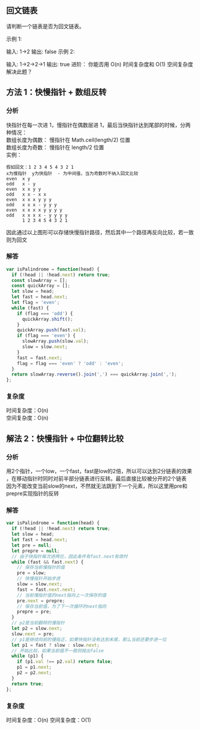 ## 回文链表

请判断一个链表是否为回文链表。

示例 1:

输入: 1->2
输出: false
示例 2:

输入: 1->2->2->1
输出: true
进阶：
你能否用 O(n) 时间复杂度和 O(1) 空间复杂度解决此题？

## 方法 1：快慢指针 + 数组反转

### 分析

快指针在每一次进 1，慢指针在偶数层进 1，最后当快指针达到尾部的时候，分两种情况：  
数组长度为偶数： 慢指针在 Math.ceil(length/2) 位置  
数组长度为奇数： 慢指针在 length/2 位置  
实例：

```
假如回文：1 2 3 4 5 4 3 2 1
x为慢指针  y为快指针  - 为中间值，当为奇数时不纳入回文比较
even  x y
odd   x - y
even  x x y y
odd   x x - x x
even  x x x y y y
odd   x x x - y y y
even  x x x x y y y y
odd   x x x x - y y y y
      1 2 3 4 5 4 3 2 1

```

因此通过以上图形可以存储快慢指针路径，然后其中一个路径再反向比较，若一致则为回文

### 解答

```javascript
var isPalindrome = function(head) {
  if (!head || !head.next) return true;
  const slowArray = [];
  const quickArray = [];
  let slow = head;
  let fast = head.next;
  let flag = 'even';
  while (fast) {
    if (flag === 'odd') {
      quickArray.shift();
    }
    quickArray.push(fast.val);
    if (flag === 'even') {
      slowArray.push(slow.val);
      slow = slow.next;
    }
    fast = fast.next;
    flag = flag === 'even' ? 'odd' : 'even';
  }
  return slowArray.reverse().join(',') === quickArray.join(',');
};
```

### 复杂度

时间复杂度：O(n)  
空间复杂度：O(n)

## 解法 2：快慢指针 + 中位翻转比较

### 分析
用2个指针，一个low，一个fast，fast是low的2倍，所以可以达到2分链表的效果  
，在移动指针时同时对前半部分链表进行反转。最后直接比较被分开的2个链表  
因为不能改变当前slow的next，不然就无法跳到下一个元素，所以这里用pre和prepre实现指针的反转  

### 解答

```javascript
var isPalindrome = function(head) {
  if (!head || !head.next) return true;
  let slow = head;
  let fast = head.next;
  let pre = null;
  let prepre = null;
  // 由于快指针每次进两位，因此条件有fast.next有效时
  while (fast && fast.next) {
    // 保存当前慢指针的值
    pre = slow;
    // 快慢指针开始步进
    slow = slow.next;
    fast = fast.next.next;
    // 当前慢指针值的next指向上一次保存的值
    pre.next = prepre;
    // 保存当前值，为了下一次循环的next指向
    prepre = pre;
  }
  // p2是当前翻转的慢指针
  let p2 = slow.next;
  slow.next = pre;
  // p1是继续向前的慢指正，如果快指针没有达到末尾，那么当前还要步进一位
  let p1 = fast ? slow : slow.next;
  // 开始比较，如果当前值不一致则抛出false
  while (p1) {
    if (p1.val !== p2.val) return false;
    p1 = p1.next;
    p2 = p2.next;
  }
  return true;
};
```

### 复杂度
时间复杂度：O(n) 
空间复杂度：O(1) 